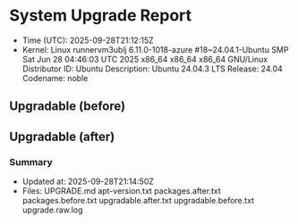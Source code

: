 # System Upgrade Report
- Time (UTC): 2025-09-28T21:12:15Z
- Kernel: Linux runnervm3ublj 6.11.0-1018-azure #18~24.04.1-Ubuntu SMP Sat Jun 28 04:46:03 UTC 2025 x86_64 x86_64 x86_64 GNU/Linux
Distributor ID:	Ubuntu
Description:	Ubuntu 24.04.3 LTS
Release:	24.04
Codename:	noble

## Upgradable (before)

## Upgradable (after)

### Summary
- Updated at: 2025-09-28T21:14:50Z
- Files:
UPGRADE.md
apt-version.txt
packages.after.txt
packages.before.txt
upgradable.after.txt
upgradable.before.txt
upgrade.raw.log
